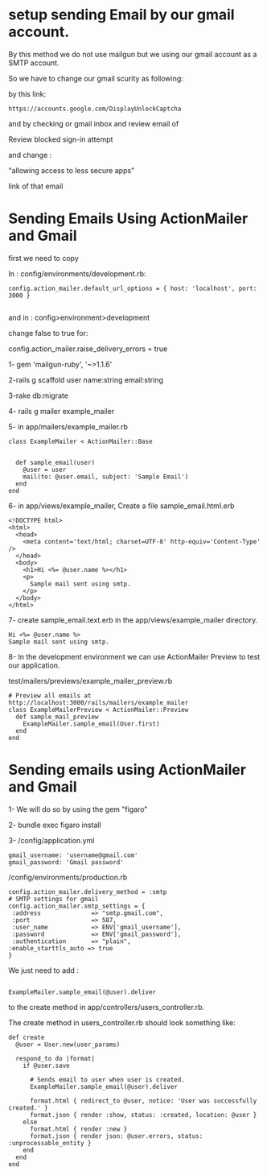 # setup sending Email by our gmail account.

By this method we do not use mailgun but we using our gmail account as a SMTP account.

So we have to change our gmail scurity  as following:

by this link:

```
https://accounts.google.com/DisplayUnlockCaptcha
```
and by checking or gmail inbox and review email of

Review blocked sign-in attempt

and change :

 "allowing access to less secure apps"

 link of that email


# Sending Emails Using ActionMailer and Gmail

first we need to copy

In : config/environments/development.rb:

```
config.action_mailer.default_url_options = { host: 'localhost', port: 3000 }


```

and in : config>environment>development

change false to true for:

config.action_mailer.raise_delivery_errors = true

1- gem 'mailgun-ruby', '~>1.1.6'

2-rails g scaffold user name:string email:string

3-rake db:migrate

4- rails g mailer example_mailer

5- in app/mailers/example_mailer.rb

```
class ExampleMailer < ActionMailer::Base


  def sample_email(user)
    @user = user
    mail(to: @user.email, subject: 'Sample Email')
  end
end

```

6- in app/views/example_mailer, Create a file sample_email.html.erb

```
<!DOCTYPE html>
<html>
  <head>
    <meta content='text/html; charset=UTF-8' http-equiv='Content-Type' />
  </head>
  <body>
    <h1>Hi <%= @user.name %></h1>
    <p>
      Sample mail sent using smtp.
    </p>
  </body>
</html>

```
7- create sample_email.text.erb in the app/views/example_mailer directory.

```
Hi <%= @user.name %>
Sample mail sent using smtp.

```
8- In the development environment we can use ActionMailer Preview to test our application.

test/mailers/previews/example_mailer_preview.rb

```
# Preview all emails at http://localhost:3000/rails/mailers/example_mailer
class ExampleMailerPreview < ActionMailer::Preview
  def sample_mail_preview
    ExampleMailer.sample_email(User.first)
  end
end

```

# Sending emails using ActionMailer and Gmail

1- We will do so by using the gem "figaro"

2- bundle exec figaro install

3- /config/application.yml

```
gmail_username: 'username@gmail.com'
gmail_password: 'Gmail password'

```

/config/environments/production.rb

```
config.action_mailer.delivery_method = :smtp
# SMTP settings for gmail
config.action_mailer.smtp_settings = {
 :address              => "smtp.gmail.com",
 :port                 => 587,
 :user_name            => ENV['gmail_username'],
 :password             => ENV['gmail_password'],
 :authentication       => "plain",
:enable_starttls_auto => true
}

```

We just need to add :

```

ExampleMailer.sample_email(@user).deliver

```
to the create method in app/controllers/users_controller.rb.

The create method in users_controller.rb should look something like:

```
def create
  @user = User.new(user_params)

  respond_to do |format|
    if @user.save

      # Sends email to user when user is created.
      ExampleMailer.sample_email(@user).deliver

      format.html { redirect_to @user, notice: 'User was successfully created.' }
      format.json { render :show, status: :created, location: @user }
    else
      format.html { render :new }
      format.json { render json: @user.errors, status: :unprocessable_entity }
    end
  end
end

```

<!-- # Sending emails using ActionMailer and Mailgun through SMTP

1- /config/application.yml

```
api_key: 'API Key'
domain: 'Domain'
username: 'Default SMTP Login'
password: 'Default Password'
gmail_username: 'username@gmail.com'
gmail_password: 'gmail password'

```

2- /config/environments/production.rb

```
config.action_mailer.delivery_method = :smtp
# SMTP settings for mailgun
ActionMailer::Base.smtp_settings = {
  :port           => 587,
  :address        => "smtp.mailgun.org",
  :domain         => ENV['domain'],
  :user_name      => ENV['username'],
  :password       => ENV['password'],
  :authentication => :plain,
}

``` -->
<!-- # Sending emails using ActionMailer and Mailgun through Mailgun’s APIs

1-

```

gem 'mailgun-ruby'

```

2- app/mailers/example_mailer.rb

```
class ExampleMailer < ActionMailer::Base

  def sample_email(user)
    @user = user
    mg_client = Mailgun::Client.new ENV['api_key']
    message_params = {:from    => ENV['gmail_username'],
                      :to      => @user.email,
                      :subject => 'Sample Mail using Mailgun API',
                      :text    => 'This mail is sent using Mailgun API via mailgun-ruby'}
    mg_client.send_message ENV['domain'], message_params
  end
end

```

Mailgun::Client.new
initiates mailgun client using the API keys.
 In message_params we are providing custom email information and .send_message takes care of sending emails via Mailgun API.
  You should change from@example.com to desired sender’s email address. -->
